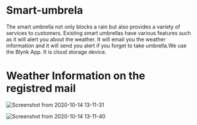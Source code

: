 # Smart-umbrela
The smart umbrella not only blocks a rain but also provides a variety of services to customers. Existing smart umbrellas have various features such as it will alert you about the weather. It will email you the weather information and it will send you alert if you forget to take umbrella.We use the Blynk App. It is cloud storage device.

# Weather Information on the registred mail
             
![Screenshot from 2020-10-14 13-11-31](https://user-images.githubusercontent.com/68325158/95959179-c366c780-0e1f-11eb-8fdd-4b10b8ba46e8.png)

![Screenshot from 2020-10-14 13-11-40](https://user-images.githubusercontent.com/68325158/95959536-383a0180-0e20-11eb-96bb-adf396e1b0ca.png)

